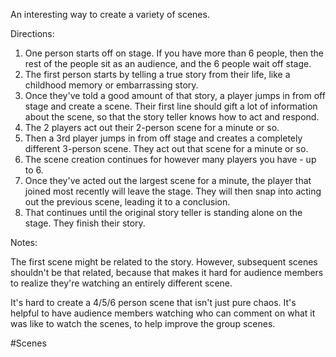 An interesting way to create a variety of scenes. 

Directions:
1. One person starts off on stage. If you have more than 6 people, then the rest of the people sit as an audience, and the 6 people wait off stage.
2. The first person starts by telling a true story from their life, like a childhood memory or embarrassing story.
3. Once they've told a good amount of that story, a player jumps in from off stage and create a scene. Their first line should gift a lot of information about the scene, so that the story teller knows how to act and respond.
4. The 2 players act out their 2-person scene for a minute or so.
5. Then a 3rd player jumps in from off stage and creates a completely different 3-person scene. They act out that scene for a minute or so.
6. The scene creation continues for however many players you have - up to 6.
7. Once they've acted out the largest scene for a minute, the player that joined most recently will leave the stage. They will then snap into acting out the previous scene, leading it to a conclusion.
8. That continues until the original story teller is standing alone on the stage. They finish their story.

Notes:

The first scene might be related to the story. However, subsequent scenes shouldn't be that related, because that makes it hard for audience members to realize they're watching an entirely different scene.

It's hard to create a 4/5/6 person scene that isn't just pure chaos. It's helpful to have audience members watching who can comment on what it was like to watch the scenes, to help improve the group scenes.

#Scenes
